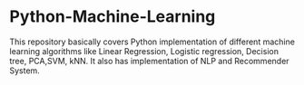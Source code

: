 # Python-Machine-Learning
This repository basically covers Python implementation of different machine learning algorithms like Linear Regression, Logistic regression, Decision tree, PCA,SVM, kNN. It also has implementation of NLP and Recommender System.
